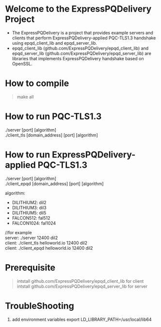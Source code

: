 Welcome to the ExpressPQDelivery Project
==============================
- The ExpressPQDelivery is a project that provides example servers and clients that perform ExpressPQDelivery-applied PQC-TLS1.3 handshake using epqd_client_lib and epqd_server_lib.  
- epqd_client_lib (github.com/ExpressPQDelivery/epqd_client_lib) and epqd_server_lib (github.com/ExpressPQDelivery/epqd_server_lib) are libraries that implements ExpressPQDelivery handshake based on OpenSSL.

# How to compile
> make all

# How to run PQC-TLS1.3
./server [port] [algorithm]  
./client_tls [domain_address] [port] [algorithm]   

# How to run ExpressPQDelivery-applied PQC-TLS1.3
./server [port] [algorithm]  
./client_epqd [domain_address] [port] [algorithm]  

algorithm:  
- DILITHIUM2: dil2  
- DILITHIUM3: dil3  
- DILITHIUM5: dil5  
- FALCON512: fal512  
- FALCON1024: fal1024  

//for example  
server: ./server 12400 dil2  
client: ./client_tls helloworld.io 12400 dil2  
client: ./client_epqd helloworld.io 12400 dil2  

# Prerequisite
> intstall github.com/ExpressPQDelivery/epqd_client_lib for client  
> intstall github.com/ExpressPQDelivery/epqd_server_lib for server  

# TroubleShooting
1. add environment variables
export LD_LIBRARY_PATH=/usr/local/lib64
